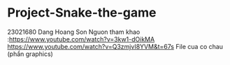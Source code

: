 # Project-Snake-the-game
 23021680 Dang Hoang Son
Nguon tham khao :https://www.youtube.com/watch?v=3kw1-dOikMA
https://www.youtube.com/watch?v=Q3zmjvI8YVM&t=67s
File cua co chau (phẩn graphics)
